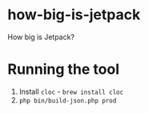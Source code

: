# how-big-is-jetpack
How big is Jetpack?

# Running the tool

1. Install `cloc` - `brew install cloc`
2. `php bin/build-json.php prod`

